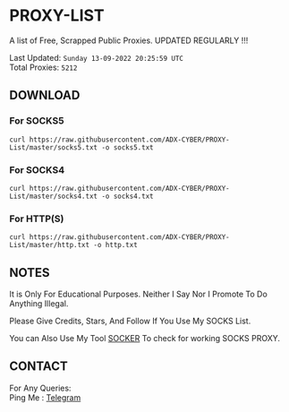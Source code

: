 # PROXY-LIST

A list of Free, Scrapped Public Proxies. UPDATED REGULARLY !!!  

Last Updated: `Sunday 13-09-2022 20:25:59 UTC`  
Total Proxies: `5212`  

## DOWNLOAD

### For SOCKS5

```curl https://raw.githubusercontent.com/ADX-CYBER/PROXY-List/master/socks5.txt -o socks5.txt```

### For SOCKS4

```curl https://raw.githubusercontent.com/ADX-CYBER/PROXY-List/master/socks4.txt -o socks4.txt```

### For HTTP(S)

```curl https://raw.githubusercontent.com/ADX-CYBER/PROXY-List/master/http.txt -o http.txt```

## NOTES

It is Only For Educational Purposes. Neither I Say Nor I Promote To Do Anything Illegal.

Please Give Credits, Stars, And Follow If You Use My SOCKS List.  

You can Also Use My Tool [SOCKER](https://github.com/ADX-CYBER/PROXY-List) To check for working SOCKS PROXY.

## CONTACT

 For Any Queries:  
        Ping Me : [Telegram](http://t.me/Rifat_Chy)
